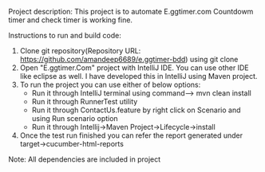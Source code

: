 
Project description:
This project is to automate E.ggtimer.com Countdowm timer and check timer is working fine.



Instructions to run and build code:

1. Clone git repository(Repository URL: https://github.com/amandeep6689/e.ggtimer-bdd) using git clone
2. Open "E.ggtimer.Com" project with IntelliJ IDE. You can use other IDE like eclipse as well. I have developed this in
IntelliJ using Maven project.
3. To run the project you can use either of below options:
    - Run it through IntelliJ terminal using command--> mvn clean install
    - Run it through RunnerTest utility
    - Run it through ContactUs.feature by right click on Scenario and using Run scenario option
    - Run it through Intellij->Maven Project->Lifecycle->install
4. Once the test run finished you can refer the report generated under target->cucumber-html-reports

Note: All dependencies are included in project
